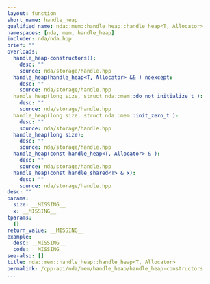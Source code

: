 ```yaml
---
layout: function
short_name: handle_heap
qualified_name: nda::mem::handle_heap::handle_heap<T, Allocator>
namespaces: [nda, mem, handle_heap]
includer: nda/nda.hpp
brief: ""
overloads:
  handle_heap-constructors():
    desc: ""
    source: nda/storage/handle.hpp
  handle_heap(handle_heap<T, Allocator> && ) noexcept:
    desc: ""
    source: nda/storage/handle.hpp
  handle_heap(long size, struct nda::mem::do_not_initialize_t ):
    desc: ""
    source: nda/storage/handle.hpp
  handle_heap(long size, struct nda::mem::init_zero_t ):
    desc: ""
    source: nda/storage/handle.hpp
  handle_heap(long size):
    desc: ""
    source: nda/storage/handle.hpp
  handle_heap(const handle_heap<T, Allocator> & ):
    desc: ""
    source: nda/storage/handle.hpp
  handle_heap(const handle_shared<T> & x):
    desc: ""
    source: nda/storage/handle.hpp
desc: ""
params:
  size: __MISSING__
  x: __MISSING__
tparams:
  {}
return_value: __MISSING__
example:
  desc: __MISSING__
  code: __MISSING__
see-also: []
title: nda::mem::handle_heap::handle_heap<T, Allocator>
permalink: /cpp-api/nda/mem/handle_heap/handle_heap-constructors
...
```


